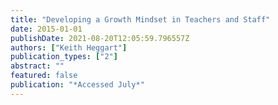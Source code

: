 ```yaml
---
title: "Developing a Growth Mindset in Teachers and Staff"
date: 2015-01-01
publishDate: 2021-08-20T12:05:59.796557Z
authors: ["Keith Heggart"]
publication_types: ["2"]
abstract: ""
featured: false
publication: "*Accessed July*"
---
```


